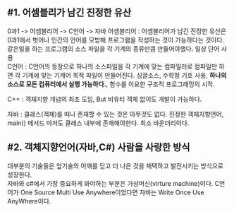 ## #1. 어셈블리가 남긴 진정한 유산
0과1 -> 어셈블리어 -> C언어 -> 자바
어셈블리어 : 어셈블리어가 남긴 진정한 유산은 0과1에서 벗어나 인간의 언어를 모방해 프로그램을 작성하는 것이 가능하다는 것이다. 같은일을 하는 프로그램의 소스 파일을 각 기계의 종류만큼 만들어야했다. 일상 단어 사용  
C언어 : C언어의 등장으로 하나의 소스파일을 각 기계에 맞는 컴파일러로 컴파일만 하면 각 기계에 맞는 기계어 목적 파일이 만들어진다. 싱글소스, 수학정 기호 사용, **하나의 소스로 모든 컴퓨터에서 실행 가능하다.**, 함수를 이요한 구조적 프로그래밍의 시작.  


C++ : 객체지향 개념의 최초 도입, But 비유티 객체 없이도 개발이 가능하다.  
  
  
자바 : 클래스(객체)를 떠나 존재할 수 있는 것은 아무것도 없다. 진정한 객체지향언어, main() 메서드 마저도 클래스 내부에 존재해야한다. 최소 바운더리이다.  

## #2. 객체지향언어(자바,C#) 사람을 사랑한 방식
대부분의 기술들은 앞기술의 어깨를 딛고 더 나은 것을 채택하고 발전시키는 방식으로 성장한다.  
자바와 c#에서 가장 중요하게 봐야하는 부분은 가상머신(virture machine)이다. C언어가 One Source Multi Use Anywhere이었다면 자바는 Write Once Use AnyWhere이다. 

